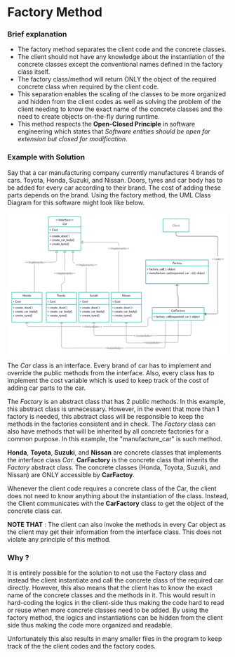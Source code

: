 # Factory Method

### Brief explanation
- The factory method separates the client code and the concrete classes.
- The client should not have any knowledge about the instantiation of the concrete classes except the conventional names defined in the factory class itself.
- The factory class/method will return ONLY the object of the required concrete class when required by the client code.
- This separation enables the scaling of the classes to be more organized and hidden from the client codes as well as solving the problem of the client needing to know the exact name of the concrete classes and the need to create objects on-the-fly during runtime.
- This method respects the **Open-Closed Principle** in software engineering which states that _Software entities should be open for extension but closed for modification_.

### Example with Solution
Say that a car manufacturing company currently manufactures 4 brands of cars. Toyota, Honda, Suzuki, and Nissan. Doors, tyres and car body has to be added for every car according to their brand. The cost of adding these parts depends on the brand. Using the factory method, the UML Class Diagram for this software might look like below.

![UML Class Diagram](Factory_UML.png)

The _Car_ class is an interface. Every brand of car has to implement and override the public methods from the interface. Also, every class has to implement the cost variable which is used to keep track of the cost of adding car parts to the car.

The _Factory_ is an abstract class that has 2 public methods. In this example, this abstract class is unnecessary. However, in the event that more than 1 factory is needed, this abstract class will be responsible to keep the methods in the factories consistent and in check. The _Factory_ class can also have methods that will be inherited by all concrete factories for a common purpose. In this example, the "manufacture_car" is such method.

**Honda**, **Toyota**, **Suzuki**, and **Nissan** are concrete classes that implements the interface class _Car_. **CarFactory** is the concrete class that inherits the _Factory_ abstract class. The concrete classes (Honda, Toyota, Suzuki, and Nissan) are ONLY accessible by **CarFactoy**.

Whenever the client code requires a concrete class of the Car, the client does not need to know anything about the instantiation of the class. Instead, the Client communicates with the **CarFactory** class to get the object of the concrete class car.

**NOTE THAT** : The client can also invoke the methods in every Car object as the client may get their information from the interface class. This does not violate any principle of this method.

### Why ?

It is entirely possible for the solution to not use the Factory class and instead the client instantiate and call the concrete class of the required car directly. However, this also means that the client has to know the exact name of the concrete classes and the methods in it. This would result in hard-coding the logics in the client-side thus making the code hard to read or reuse when more concrete classes need to be added. By using the factory method, the logics and instantiations can be hidden from the client side thus making the code more organized and readable.

Unfortunately this also results in many smaller files in the program to keep track of the the client codes and the factory codes.